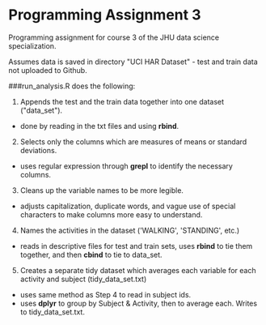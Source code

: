 # Programming Assignment 3
Programming assignment for course 3 of the JHU data science specialization.

Assumes data is saved in directory "UCI HAR Dataset" - test and train data not uploaded to Github.

###run_analysis.R does the following:
1. Appends the test and the train data together into one dataset ("data_set").
  * done by reading in the txt files and using **rbind**.
2. Selects only the columns which are measures of means or standard deviations.
  * uses regular expression through **grepl** to identify the necessary columns.
3. Cleans up the variable names to be more legible.
  * adjusts capitalization, duplicate words, and vague use of special characters to make columns more easy to understand.
4. Names the activities in the dataset ('WALKING', 'STANDING', etc.)
  * reads in descriptive files for test and train sets, uses **rbind** to tie them together, and then **cbind** to tie to data_set.
5. Creates a separate tidy dataset which averages each variable for each activity and subject (tidy_data_set.txt)
  * uses same method as Step 4 to read in subject ids.
  * uses **dplyr** to group by Subject & Activity, then to average each. Writes to tidy_data_set.txt.
